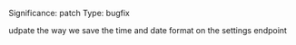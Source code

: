 Significance: patch
Type: bugfix

udpate the way we save the time and date format on the settings endpoint
